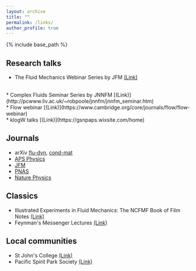 ```yaml
---
layout: archive
title: ""
permalink: /links/
author_profile: true
---
```


{% include base_path %}

## Research talks

* The Fluid Mechanics Webinar Series by JFM [(Link)](https://www.cambridge.org/core/journals/journal-of-fluid-mechanics/fluid-mechanics-webinar-series?utm_source=SFMC&utm_medium=email&utm_content=abstracts+to+continue+online&utm_campaign=JLU+-+Template+-+Fluid+Mechanics+Webinar+Series&WT.mc_id=JLU+-+Template+-+Fluid+Mechanics+Webinar+Series)
<br />
* Complex Fluids Seminar Series by JNNFM [(Link)](http://pcwww.liv.ac.uk/~robpoole/jnnfm/jnnfm_seminar.htm)
<br />
* Flow webinar [(Link)](https://www.cambridge.org/core/journals/flow/flow-webinar)
<br />
* klogW talks [(Link)](https://gsnpaps.wixsite.com/home)

## Journals

* arXiv [flu-dyn](https://arxiv.org/list/physics.flu-dyn/recent),
[cond-mat](https://arxiv.org/list/cond-mat.soft/recent)
* [APS Physics](https://physics.aps.org/)
* [JFM](https://www.cambridge.org/core/journals/journal-of-fluid-mechanics/latest-issue)
* [PNAS](https://www.pnas.org/)
* [Nature Physics](https://www.nature.com/nphys/)

## Classics

* Illustrated Experiments in Fluid Mechanics: The NCFMF Book of Film Notes [(Link)](http://web.mit.edu/hml/notes.html)
* Feynman's Messenger Lectures [(Link)](https://www.feynmanlectures.caltech.edu/messenger.html)

## Local communities

* St John's College [(Link)](https://stjohns.ubc.ca/)
* Pacific Spirit Park Society [(Link)](http://pacificspiritparksociety.org/)

